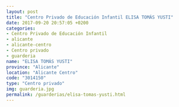 ```yaml
---
layout: post
title: "Centro Privado de Educación Infantil ELISA TOMÁS YUSTI"
date: 2017-09-20 20:57:05 +0200
categories:
- Centro Privado de Educación Infantil
- alicante
- alicante-centro
- Centro privado
- guarderia
name: "ELISA TOMÁS YUSTI"
province: "Alicante"
location: "Alicante Centro"
code: "3014150"
type: "Centro privado"
img: guarderia.jpg
permalink: /guarderias/elisa-tomas-yusti.html
---
```

